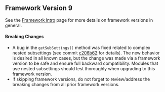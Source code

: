 ## Framework Version 9

See the [Framework Intro](intro.md) page for more details on framework versions in general.

#### Breaking Changes

- A bug in the `getSubSettings()` method was fixed related to complex nested subsettings (see commit [c206b62](https://github.com/vanderbilt/redcap-external-modules/commit/c206b62c66279343a996ca2f53904d896e29f31a) for details).  The new behavior is desired in all known cases, but the change was made via a framework version to be safe and ensure full backward compatibility.  Modules that use nested subsettings should test thoroughly when upgrading to this framework version.
- If skipping framework versions, do not forget to review/address the breaking changes from all prior framework versions.
